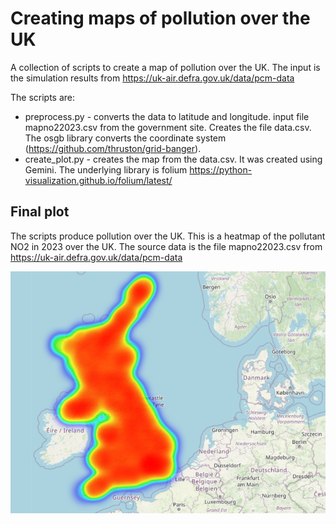 # Creating maps of pollution over the UK

A collection of scripts to create a map
of pollution over the UK. The input is the
simulation results from 
https://uk-air.defra.gov.uk/data/pcm-data


The scripts are:

*  preprocess.py  -  converts the data to latitude and longitude. input file mapno22023.csv from the government site. Creates the file data.csv. The  osgb library converts the coordinate system (https://github.com/thruston/grid-banger).
*  create_plot.py -  creates the map from the data.csv. It was created using Gemini. The underlying library is 
  folium https://python-visualization.github.io/folium/latest/


## Final plot

The scripts produce pollution over the UK. This is a heatmap of the pollutant NO2 in 2023
over the UK. The source data is the file mapno22023.csv from https://uk-air.defra.gov.uk/data/pcm-data

![test](https://github.com/cmcneile/pollution_uk/blob/main/no2UK.png?raw=true)




